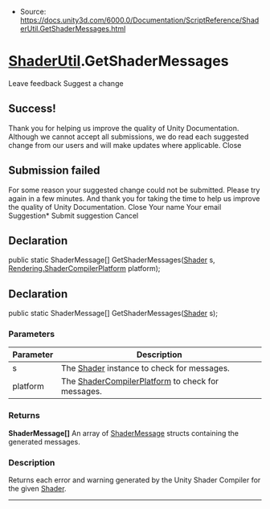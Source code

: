 * Source: https://docs.unity3d.com/6000.0/Documentation/ScriptReference/ShaderUtil.GetShaderMessages.html

#  [ShaderUtil](https://docs.unity3d.com/6000.0/Documentation/ScriptReference/ShaderUtil.html).GetShaderMessages
Leave feedback
Suggest a change
## Success!
Thank you for helping us improve the quality of Unity Documentation. Although we cannot accept all submissions, we do read each suggested change from our users and will make updates where applicable.
Close
## Submission failed
For some reason your suggested change could not be submitted. Please <a>try again</a> in a few minutes. And thank you for taking the time to help us improve the quality of Unity Documentation.
Close
Your name Your email Suggestion* Submit suggestion
Cancel
## Declaration
public static ShaderMessage[] GetShaderMessages([Shader](https://docs.unity3d.com/6000.0/Documentation/ScriptReference/Shader.html) s, [Rendering.ShaderCompilerPlatform](https://docs.unity3d.com/6000.0/Documentation/ScriptReference/Rendering.ShaderCompilerPlatform.html) platform); 
## Declaration
public static ShaderMessage[] GetShaderMessages([Shader](https://docs.unity3d.com/6000.0/Documentation/ScriptReference/Shader.html) s); 
### Parameters
Parameter | Description  
---|---  
s | The [Shader](https://docs.unity3d.com/6000.0/Documentation/ScriptReference/Shader.html) instance to check for messages.  
platform | The [ShaderCompilerPlatform](https://docs.unity3d.com/6000.0/Documentation/ScriptReference/Rendering.ShaderCompilerPlatform.html) to check for messages.  
### Returns
**ShaderMessage[]** An array of [ShaderMessage](https://docs.unity3d.com/6000.0/Documentation/ScriptReference/ShaderMessage.html) structs containing the generated messages. 
### Description
Returns each error and warning generated by the Unity Shader Compiler for the given [Shader](https://docs.unity3d.com/6000.0/Documentation/ScriptReference/Shader.html).
* * *
